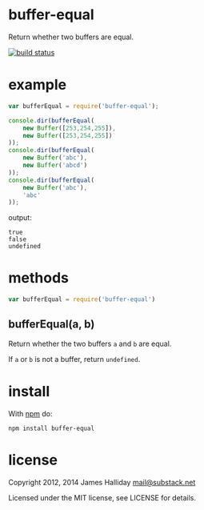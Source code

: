buffer-equal
============

Return whether two buffers are equal.

[![build status](https://secure.travis-ci.org/substack/node-buffer-equal.png)](http://travis-ci.org/substack/node-buffer-equal)

example
=======

``` js
var bufferEqual = require('buffer-equal');

console.dir(bufferEqual(
    new Buffer([253,254,255]),
    new Buffer([253,254,255])
));
console.dir(bufferEqual(
    new Buffer('abc'),
    new Buffer('abcd')
));
console.dir(bufferEqual(
    new Buffer('abc'),
    'abc'
));
```

output:

```
true
false
undefined
```

methods
=======

``` js
var bufferEqual = require('buffer-equal')
```

bufferEqual(a, b)
-----------------

Return whether the two buffers `a` and `b` are equal.

If `a` or `b` is not a buffer, return `undefined`.

install
=======

With [npm](http://npmjs.org) do:

```
npm install buffer-equal
```

license
=======

Copyright 2012, 2014 James Halliday <mail@substack.net>

Licensed under the MIT license, see LICENSE for details.

